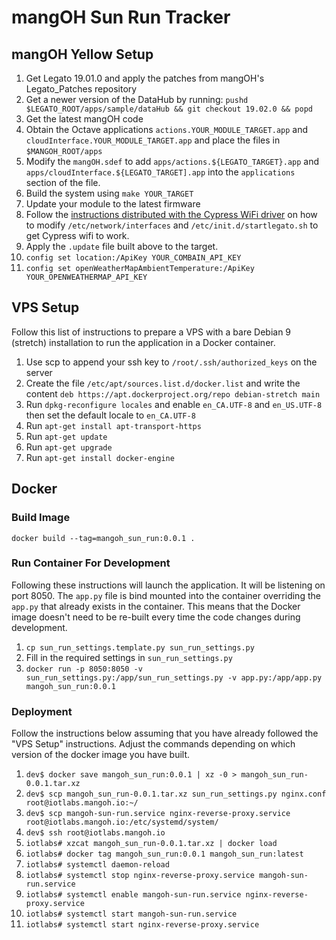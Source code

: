 # mangOH Sun Run Tracker

## mangOH Yellow Setup

1. Get Legato 19.01.0 and apply the patches from mangOH's Legato_Patches repository
1. Get a newer version of the DataHub by running: `pushd $LEGATO_ROOT/apps/sample/dataHub && git checkout 19.02.0 && popd`
1. Get the latest mangOH code
1. Obtain the Octave applications `actions.YOUR_MODULE_TARGET.app` and
   `cloudInterface.YOUR_MODULE_TARGET.app` and place the files in `$MANGOH_ROOT/apps`
1. Modify the `mangOH.sdef` to add `apps/actions.${LEGATO_TARGET}.app` and
   `apps/cloudInterface.${LEGATO_TARGET].app` into the `applications` section of the file.
1. Build the system using `make YOUR_TARGET`
1. Update your module to the latest firmware
1. Follow the [instructions distributed with the Cypress WiFi
   driver](https://github.com/mangOH/mangOH/blob/master/linux_kernel_modules/cypwifi/README.md) on
   how to modify `/etc/network/interfaces` and `/etc/init.d/startlegato.sh` to get Cypress wifi to
   work.
1. Apply the `.update` file built above to the target.
1. `config set location:/ApiKey YOUR_COMBAIN_API_KEY`
1. `config set openWeatherMapAmbientTemperature:/ApiKey YOUR_OPENWEATHERMAP_API_KEY`


## VPS Setup
Follow this list of instructions to prepare a VPS with a bare Debian 9 (stretch)
installation to run the application in a Docker container.
1. Use scp to append your ssh key to `/root/.ssh/authorized_keys` on the server
1. Create the file `/etc/apt/sources.list.d/docker.list` and write the content
   `deb https://apt.dockerproject.org/repo debian-stretch main`
1. Run `dpkg-reconfigure locales` and enable `en_CA.UTF-8` and `en_US.UTF-8` then set the default locale to `en_CA.UTF-8`
1. Run `apt-get install apt-transport-https`
1. Run `apt-get update`
1. Run `apt-get upgrade`
1. Run `apt-get install docker-engine`


## Docker

### Build Image
`docker build --tag=mangoh_sun_run:0.0.1 .`

### Run Container For Development
Following these instructions will launch the application. It will be listening on port 8050. The
`app.py` file is bind mounted into the container overriding the `app.py` that already exists in the
container. This means that the Docker image doesn't need to be re-built every time the code changes
during development.
1. `cp sun_run_settings.template.py sun_run_settings.py`
1. Fill in the required settings in `sun_run_settings.py`
1. `docker run -p 8050:8050 -v sun_run_settings.py:/app/sun_run_settings.py -v app.py:/app/app.py mangoh_sun_run:0.0.1`

### Deployment
Follow the instructions below assuming that you have already followed the "VPS Setup" instructions.
Adjust the commands depending on which version of the docker image you have built.
1. `dev$ docker save mangoh_sun_run:0.0.1 | xz -0 > mangoh_sun_run-0.0.1.tar.xz`
1. `dev$ scp mangoh_sun_run-0.0.1.tar.xz sun_run_settings.py nginx.conf root@iotlabs.mangoh.io:~/`
1. `dev$ scp mangoh-sun-run.service nginx-reverse-proxy.service root@iotlabs.mangoh.io:/etc/systemd/system/`
1. `dev$ ssh root@iotlabs.mangoh.io`
1. `iotlabs# xzcat mangoh_sun_run-0.0.1.tar.xz | docker load`
1. `iotlabs# docker tag mangoh_sun_run:0.0.1 mangoh_sun_run:latest`
1. `iotlabs# systemctl daemon-reload`
1. `iotlabs# systemctl stop nginx-reverse-proxy.service mangoh-sun-run.service`
1. `iotlabs# systemctl enable mangoh-sun-run.service nginx-reverse-proxy.service`
1. `iotlabs# systemctl start mangoh-sun-run.service`
1. `iotlabs# systemctl start nginx-reverse-proxy.service`
